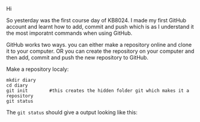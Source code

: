 Hi <p>
So yesterday was the first course day of KB8024. I made my first GitHub account and learnt how to add, commit and push
which is as I understand it the most imporatnt commands when using GitHub.


GitHub works two ways. you can either make a repository online and clone it to your computer. OR you can create the repository on your computer and then add, commit and push the new repository to GitHub. 

Make a repository localy:
```
mkdir diary
cd diary
git init        #this creates the hidden folder git which makes it a repository
git status      
```
The `git status` should give a output looking like this:
```
